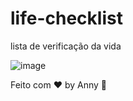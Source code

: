 # life-checklist
lista de verificação da vida

![image](https://user-images.githubusercontent.com/76567965/200087534-c8d3448c-5799-48aa-8d95-b2d608b25eaa.png)

Feito com ♥ by Anny :wave:
